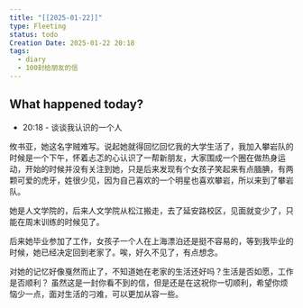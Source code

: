 ```yaml
---
title: "[[2025-01-22]]"
type: Fleeting
status: todo
Creation Date: 2025-01-22 20:18
tags:
  - diary
  - 100封给朋友的信
---
```



## What happened today?
- 20:18 - 谈谈我认识的一个人


攸书亚，她这名字贼难写。说起她就得回忆回忆我的大学生活了，我加入攀岩队的时候是一个下午，怀着忐忑的心认识了一帮新朋友，大家围成一个圈在做热身运动，开始的时候并没有关注到她，只是后来发现有个女孩子笑起来有点腼腆，有两颗可爱的虎牙，姓很少见，因为自己喜欢的一个明星也喜欢攀岩，所以来到了攀岩队。

她是人文学院的，后来人文学院从松江搬走，去了延安路校区，见面就变少了，只能在周末训练的时候见了。

后来她毕业参加了工作，女孩子一个人在上海漂泊还是挺不容易的，等到我毕业的时候，她已经决定回到老家了。唉，好久不见了，有点想念。

对她的记忆好像戛然而止了，不知道她在老家的生活还好吗？生活是否如愿，工作是否顺利？  虽然这是一封你看不到的信，但是还是在这祝你一切顺利，希望你烦恼少一点，面对生活的刁难，可以更加从容一些。
